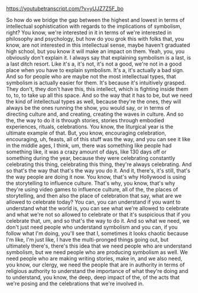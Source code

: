https://youtubetranscript.com/?v=yUJZ7Z5F_bo

 So how do we bridge the gap between the highest and lowest in terms of intellectual sophistication with regards to the implications of symbolism, right? You know, we're interested in it in terms of we're interested in philosophy and psychology, but how do you grok this with folks that, you know, are not interested in this intellectual sense, maybe haven't graduated high school, but you know it will make an impact on them. Yeah, you, you obviously don't explain it. I always say that explaining symbolism is a last, is a last ditch resort. Like it's a, it's not, it's not a good, we're not in a good place when you have to explain symbolism. It's a, it's actually a bad sign. And so for people who are maybe not the most intellectual types, that symbolism is actually easier for them. It's because it's intuitively grasped. They don't, they don't have this, this intellect, which is fighting inside them to, to, to take up all this space. And so the way that it has to be, but we need the kind of intellectual types as well, because they're the ones, they will always be the ones running the show, you would say, or in terms of directing culture and, and creating, creating the waves in culture. And so the, the way to do it is through stories, stories through embodied experiences, rituals, celebrations. You know, the liturgical year is the ultimate example of that. But, you know, encouraging celebration, encouraging, uh, feasts, all of this stuff was the way, and you can see it like in the middle ages, I think, um, there was something like people had something like, it was a crazy amount of days, like 130 days off or something during the year, because they were celebrating constantly celebrating this thing, celebrating this thing, they're always celebrating. And so that's the way that that's the way you do it. And it, there's, it's still, that's the way people are doing it now. You know, that's why Hollywood is using the storytelling to influence culture. That's why, you know, that's why they're using video games to influence culture, all of the, the places of storytelling, and then also the place of celebration that say, what are we allowed to celebrate today? You can, you can understand if you want to understand what the world is, you can see what we're allowed to celebrate and what we're not so allowed to celebrate or that it's suspicious that if you celebrate that, um, and so that's the way to do it. And so what we need, we don't just need people who understand symbolism and you can, if you follow what I'm doing, you'll see that I, sometimes it looks chaotic because I'm like, I'm just like, I have the multi-pronged things going out, but ultimately there's, there's this idea that we need people who are understand symbolism, but we need people who are producing symbolism as well. We need people who are making writing stories, make in, and we also need, you know, our clergy, we need the people that are in authority in terms of religious authority to understand the importance of what they're doing and to understand, you know, the deep, deep impact of the, of the acts that we're posing and the celebrations that we're involved in.